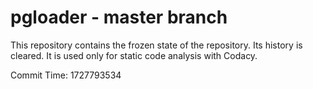 # pgloader - master branch

This repository contains the frozen state of the repository.
Its history is cleared. It is used only for static code
analysis with Codacy.

Commit Time: 1727793534